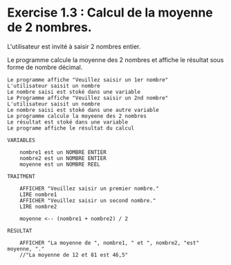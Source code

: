 # Exercise 1.3 : Calcul de la moyenne de 2 nombres.

L'utilisateur est invité à saisir 2 nombres entier.

Le programme calcule la moyenne des 2 nombres et affiche le résultat sous forme de nombre décimal.

```
Le programme affiche "Veuillez saisir un 1er nombre"
L'utilisateur saisit un nombre
Le nombre saisi est stoké dans une variable
Le Programme affiche "Veuillez saisir un 2nd nombre"
L'utilisateur saisit un nombre
Le nombre saisi est stoké dans une autre variable
Le programme calcule la moyeene des 2 nombres
Le résultat est stoké dans une variable
Le programe affiche le résultat du calcul

```

```
VARIABLES
    
    nombre1 est un NOMBRE ENTIER
    nombre2 est un NOMBRE ENTIER
    moyenne est un NOMBRE REEL

TRAITMENT 

    AFFICHER "Veuillez saisir un premier nombre."
    LIRE nombre1
    AFFICHER "Veuillez saisir un second nombre."
    LIRE nombre2
    
    moyenne <-- (nombre1 + nombre2) / 2

RESULTAT

    AFFICHER "La moyenne de ", nombre1, " et ", nombre2, "est" moyenne, "." 
    //"La moyenne de 12 et 81 est 46,5" 

```
